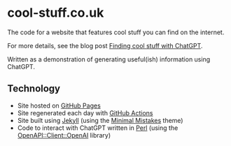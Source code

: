 # cool-stuff.co.uk

The code for a website that features cool stuff you can find on the internet.

For more details, see the blog post
[Finding cool stuff with ChatGPT](https://perlhacks.com/2025/04/finding-cool-stuff-with-chatgpt/).

Written as a demonstration of generating useful(ish) information using
ChatGPT.

## Technology

* Site hosted on [GitHub Pages](https://pages.github.com/)
* Site regenerated each day with
[GitHub Actions](https://github.com/features/actions)
* Site built using [Jekyll](https://jekyllrb.com/)
(using the [Minimal Mistakes](https://mmistakes.github.io/minimal-mistakes/)
theme)
* Code to interact with ChatGPT written in [Perl](https://perl.org/)
(using the [OpenAPI::Client::OpenAI](https://metacpan.org/pod/OpenAPI::Client::OpenAI) library)

